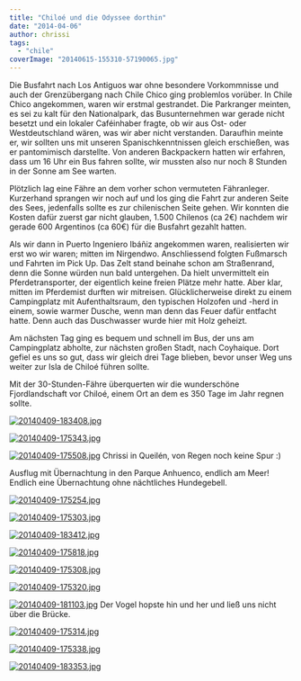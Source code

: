 ```yaml
---
title: "Chiloé und die Odyssee dorthin"
date: "2014-04-06"
author: chrissi
tags: 
  - "chile"
coverImage: "20140615-155310-57190065.jpg"
---
```


Die Busfahrt nach Los Antiguos war ohne besondere Vorkommnisse und auch der Grenzübergang nach Chile Chico ging problemlos vorüber. In Chile Chico angekommen, waren wir erstmal gestrandet. Die Parkranger meinten, es sei zu kalt für den Nationalpark, das Busunternehmen war gerade nicht besetzt und ein lokaler Caféinhaber fragte, ob wir aus Ost- oder Westdeutschland wären, was wir aber nicht verstanden. Daraufhin meinte er, wir sollten uns mit unseren Spanischkenntnissen gleich erschießen, was er pantomimisch darstellte. Von anderen Backpackern hatten wir erfahren, dass um 16 Uhr ein Bus fahren sollte, wir mussten also nur noch 8 Stunden in der Sonne am See warten.

Plötzlich lag eine Fähre an dem vorher schon vermuteten Fähranleger. Kurzerhand sprangen wir noch auf und los ging die Fahrt zur anderen Seite des Sees, jedenfalls sollte es zur chilenischen Seite gehen. Wir konnten die Kosten dafür zuerst gar nicht glauben, 1.500 Chilenos (ca 2€) nachdem wir gerade 600 Argentinos (ca 60€) für die Busfahrt gezahlt hatten.

Als wir dann in Puerto Ingeniero Ibáñiz angekommen waren, realisierten wir erst wo wir waren; mitten im Nirgendwo. Anschliessend folgten Fußmarsch und Fahrten im Pick Up. Das Zelt stand beinahe schon am Straßenrand, denn die Sonne würden nun bald untergehen. Da hielt unvermittelt ein Pferdetransporter, der eigentlich keine freien Plätze mehr hatte. Aber klar, mitten im Pferdemist durften wir mitreisen. Glücklicherweise direkt zu einem Campingplatz mit Aufenthaltsraum, den typischen Holzofen und -herd in einem, sowie warmer Dusche, wenn man denn das Feuer dafür entfacht hatte. Denn auch das Duschwasser wurde hier mit Holz geheizt.

Am nächsten Tag ging es bequem und schnell im Bus, der uns am Campingplatz abholte, zur nächsten großen Stadt, nach Coyhaique. Dort gefiel es uns so gut, dass wir gleich drei Tage blieben, bevor unser Weg uns weiter zur Isla de Chiloé führen sollte.

Mit der 30-Stunden-Fähre überquerten wir die wunderschöne Fjordlandschaft vor Chiloé, einem Ort an dem es 350 Tage im Jahr regnen sollte.

[![20140409-183408.jpg](images/20140409-183408.jpg)](https://hafenstrand.wordpress.com/wp-content/uploads/2014/04/20140409-183408.jpg)

[![20140409-175343.jpg](images/20140409-175343.jpg)](https://hafenstrand.wordpress.com/wp-content/uploads/2014/04/20140409-175343.jpg)

[![20140409-175508.jpg](images/20140409-175508.jpg)](https://hafenstrand.wordpress.com/wp-content/uploads/2014/04/20140409-175508.jpg) Chrissi in Queilén, von Regen noch keine Spur :)

Ausflug mit Übernachtung in den Parque Anhuenco, endlich am Meer! Endlich eine Übernachtung ohne nächtliches Hundegebell.

[![20140409-175254.jpg](images/20140409-175254.jpg)](https://hafenstrand.wordpress.com/wp-content/uploads/2014/04/20140409-175254.jpg)

[![20140409-175303.jpg](images/20140409-175303.jpg)](https://hafenstrand.wordpress.com/wp-content/uploads/2014/04/20140409-175303.jpg)

[![20140409-183412.jpg](images/20140409-183412.jpg)](https://hafenstrand.wordpress.com/wp-content/uploads/2014/04/20140409-183412.jpg)

[![20140409-175818.jpg](images/20140409-175818.jpg)](https://hafenstrand.wordpress.com/wp-content/uploads/2014/04/20140409-175818.jpg)

[![20140409-175308.jpg](images/20140409-175308.jpg)](https://hafenstrand.wordpress.com/wp-content/uploads/2014/04/20140409-175308.jpg)

[![20140409-175320.jpg](images/20140409-175320.jpg)](https://hafenstrand.wordpress.com/wp-content/uploads/2014/04/20140409-175320.jpg)

[![20140409-181103.jpg](images/20140409-181103.jpg)](https://hafenstrand.wordpress.com/wp-content/uploads/2014/04/20140409-181103.jpg) Der Vogel hopste hin und her und ließ uns nicht über die Brücke.

[![20140409-175314.jpg](images/20140409-175314.jpg)](https://hafenstrand.wordpress.com/wp-content/uploads/2014/04/20140409-175314.jpg)

[![20140409-175338.jpg](images/20140409-175338.jpg)](https://hafenstrand.wordpress.com/wp-content/uploads/2014/04/20140409-175338.jpg)

[![20140409-183353.jpg](images/20140409-183353.jpg)](https://hafenstrand.wordpress.com/wp-content/uploads/2014/04/20140409-183353.jpg)
